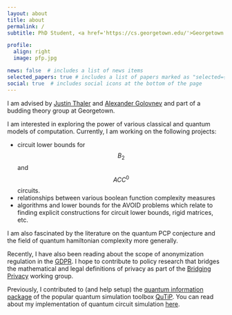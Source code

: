 ```yaml
---
layout: about
title: about
permalink: /
subtitle: PhD Student, <a href='https://cs.georgetown.edu/'>Georgetown University</a>

profile:
  align: right
  image: pfp.jpg

news: false  # includes a list of news items
selected_papers: true # includes a list of papers marked as "selected={true}"
social: true  # includes social icons at the bottom of the page
---
```



I am advised by [Justin Thaler](https://people.cs.georgetown.edu/jthaler/) and [Alexander Golovnev](https://golovnev.org/) and part of a budding theory group at Georgetown.

I am interested in exploring the power of various classical and quantum models of computation. Currently, I am working on the following projects:
- circuit lower bounds for $$B_2$$ and $$ACC^0$$ circuits.
- relationships between various boolean function complexity measures
- algorithms and lower bounds for the AVOID problems which relate to finding explicit constructions for circuit lower bounds, rigid matrices, etc.

I am also fascinated by the literature on the quantum PCP conjecture and the field of quantum hamiltonian complexity more generally.

Recently, I have also been reading about the scope of  anonymization regulation in the [GDPR](https://www.privacy-regulation.eu/en/recital-26-GDPR.htm). I hope to contribute to policy research that bridges the  mathematical and legal definitions of privacy as part of the [Bridging Privacy](https://privacytools.seas.harvard.edu/bridging-privacy-definitions) working group.

Previously, I contributed to (and help setup) the [quantum information package](https://github.com/qutip/qutip-qip) of the popular quantum simulation toolbox [QuTiP](https://github.com/qutip/qutip). You can read about my implementation of quantum circuit simulation [here](https://sarsid.wordpress.com/2020/08/24/a-gsoc-summary/).
